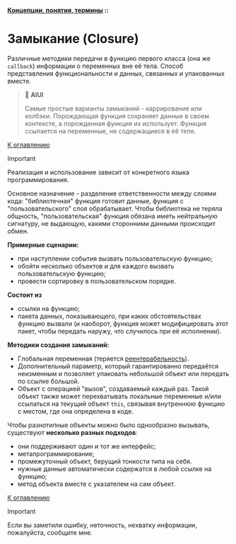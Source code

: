 **[Концепции, понятия, термины](../README.md#concepts) ::**
# Замыкание (Closure)

Различные методики передачи в функцию первого класса (она же `callback`) информации о переменных вне её тела. Способ представления функциональности и данных, связанных и упакованных вместе.

> :thinking: **AIUI**
>
> Самые простые варианты замыканий - каррирование или колбэки. Порождающая функция сохраняет данные в своем контексте, а порожденная функция их использует. Функция ссылается на переменные, не содержащиеся в её теле.

[К оглавлению](../README.md#concepts)

> [!IMPORTANT]
> Реализация и использование зависит от конкретного языка программирования.

Основное назначение - разделение ответственности между слоями кода: "библиотечная" функция готовит данные, функция с "пользовательского" слоя обрабатывает. Чтобы библиотека не теряла общность, "пользовательская" функция обязана иметь нейтральную сигнатуру, не выдающую, какими сторонними данными происходит обмен.

**Примерные сценарии:**
- при наступлении события вызвать пользовательскую функцию;
- обойти несколько объектов и для каждого вызвать пользовательскую функцию; 
- провести сортировку в пользовательском порядке.

**Состоит из**
- ссылки на функцию;
- пакета данных, показывающего, при каких обстоятельствах функцию вызвали (и наоборот, функция может модифицировать этот пакет, чтобы передать наружу, что случилось при её исполнении).

**Методики создания замыканий:**
- Глобальная переменная (теряется [реентерабельность](reentrant.md)).
- Дополнительный параметр, который гарантированно передаётся неизменным и позволяет упаковать небольшой объект или передать по ссылке большой.
- Объект с операцией "вызов", создаваемый каждый раз. Такой объект также может перехватывать локальные переменные и/или ссылаться на текущий объект `this`, связывая внутреннюю функцию с местом, где она определена в коде.

Чтобы разнотипные объекты можно было однообразно вызывать, существуют **несколько разных подходов**:
- они поддерживают один и тот же интерфейс;
- метапрограммирование;
- промежуточный объект, берущий тонкости типа на себя.
- нужные данные автоматически содержатся в любой ссылке на функцию;
- метод объекта вместе с указателем на сам объект.

[К оглавлению](../README.md#concepts)

> [!IMPORTANT]
> Если вы заметили ошибку, неточность, нехватку информации, пожалуйста, сообщите мне.
